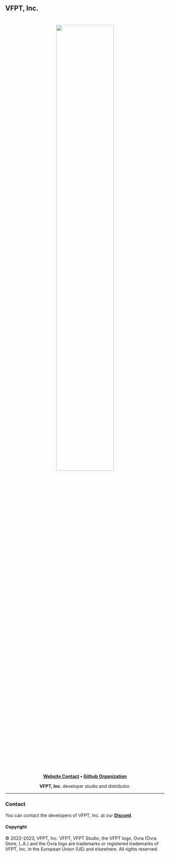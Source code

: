 ## VFPT, Inc.

<h1 align="center">
    <a href="https://github.com/slashdevelopment" target="_blank">
        <img height="60%" width="60%" src=""><br>
    </a>
</h1>

<p align="center">
    <b><a href="http://localhost:3000/">Website Contact</a> • <a href="https://github.com/">Github Organization</a></b>
</p>

<p align="center">
   <b>VFPT, Inc.</b> developer studio and distributor.
</p>

---

### Contact

You can contact the developers of VFPT, Inc. at our <b><a href="https://discord.com/invite/5AVuqph8d6">Discord</a></b>.

#### Copyright

© 2022-2023, VFPT, Inc. VFPT, VFPT Studio, the VFPT logo, Ovra (Ovra Store, L.A.) and the Ovra logo are trademarks or registered 
trademarks of VFPT, Inc. in the European Union (UE) and elsewhere. All rights reserved.
